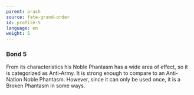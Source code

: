 ```yaml
---
parent: arash
source: fate-grand-order
id: profile-5
language: en
weight: 5
---
```


### Bond 5

From its characteristics his Noble Phantasm has a wide area of effect, so it is categorized as Anti-Army.
It is strong enough to compare to an Anti-Nation Noble Phantasm.
However, since it can only be used once, it is a Broken Phantasm in some ways.
